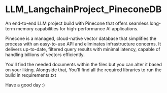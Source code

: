 # LLM_LangchainProject_PineconeDB

An end-to-end LLM project build with Pinecone that offers seamless long-term memory capabilities for high-performance AI applications. 

Pinecone is a managed, cloud-native vector database that simplifies the process with an easy-to-use API and eliminates infrastructure concerns. It delivers up-to-date, filtered query results with minimal latency, capable of handling billions of vectors efficiently.

You'll find the needed documents within the files but you can alter it based on your liking.
Alongside that, You'll find all the required libraries to run the build in requirements.txt

Have a good day :)
